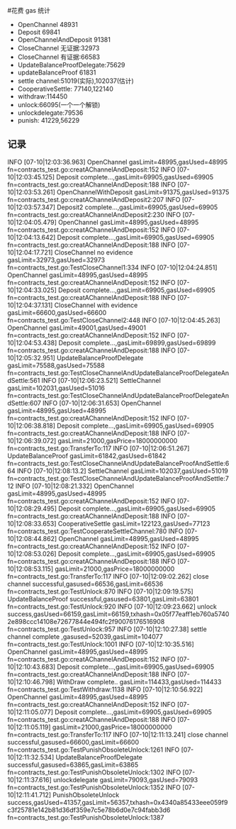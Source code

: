 #花费 gas 统计
* OpenChannel 48931
* Deposit 69841
* OpenChannelAndDeposit 91381
* CloseChannel 无证据:32973
* CloseChannel 有证据:66583
* UpdateBalanceProofDelegate:75629
* updateBalanceProof 61831
* settle channel:51019(实际),102037(估计)
* CooperativeSettle: 77140,122140
* withdraw:114450
* unlock:66095(一个一个解锁)
* unlockdelegate:79536
* punish: 41229,56229

## 记录
INFO [07-10|12:03:36.963] OpenChannel gasLimit=48995,gasUsed=48995 fn=contracts_test.go:creatAChannelAndDeposit:152
INFO [07-10|12:03:45.125] Deposit complete...,gasLimit=69905,gasUsed=69905 fn=contracts_test.go:creatAChannelAndDeposit:188
INFO [07-10|12:03:53.261] OpenChannelWithDeposit gasLimit=91375,gasUsed=91375 fn=contracts_test.go:creatAChannelAndDeposit2:207
INFO [07-10|12:03:57.347] Deposit2 complete...,gasLimit=69905,gasUsed=69905 fn=contracts_test.go:creatAChannelAndDeposit2:230
INFO [07-10|12:04:05.479] OpenChannel gasLimit=48995,gasUsed=48995 fn=contracts_test.go:creatAChannelAndDeposit:152
INFO [07-10|12:04:13.642] Deposit complete...,gasLimit=69905,gasUsed=69905 fn=contracts_test.go:creatAChannelAndDeposit:188
INFO [07-10|12:04:17.721] CloseChannel no evidence gasLimit=32973,gasUsed=32973 fn=contracts_test.go:TestCloseChannel1:334
INFO [07-10|12:04:24.851] OpenChannel gasLimit=48995,gasUsed=48995 fn=contracts_test.go:creatAChannelAndDeposit:152
INFO [07-10|12:04:33.025] Deposit complete...,gasLimit=69905,gasUsed=69905 fn=contracts_test.go:creatAChannelAndDeposit:188
INFO [07-10|12:04:37.131] CloseChannel with evidence gasLimit=66600,gasUsed=66600 fn=contracts_test.go:TestCloseChannel2:448
INFO [07-10|12:04:45.263] OpenChannel gasLimit=49001,gasUsed=49001 fn=contracts_test.go:creatAChannelAndDeposit:152
INFO [07-10|12:04:53.438] Deposit complete...,gasLimit=69899,gasUsed=69899 fn=contracts_test.go:creatAChannelAndDeposit:188
INFO [07-10|12:05:32.951] UpdateBalanceProofDelegate gasLimit=75588,gasUsed=75588 fn=contracts_test.go:TestCloseChannelAndUpdateBalanceProofDelegateAndSettle:561
INFO [07-10|12:06:23.521] SettleChannel gasLimit=102031,gasUsed=51016 fn=contracts_test.go:TestCloseChannelAndUpdateBalanceProofDelegateAndSettle:607
INFO [07-10|12:06:31.653] OpenChannel gasLimit=48995,gasUsed=48995 fn=contracts_test.go:creatAChannelAndDeposit:152
INFO [07-10|12:06:38.818] Deposit complete...,gasLimit=69905,gasUsed=69905 fn=contracts_test.go:creatAChannelAndDeposit:188
INFO [07-10|12:06:39.072] gasLimit=21000,gasPrice=18000000000      fn=contracts_test.go:TransferTo:117
INFO [07-10|12:06:51.267] UpdateBalanceProof gasLimit=61842,gasUsed=61842 fn=contracts_test.go:TestCloseChannelAndUpdateBalanceProofAndSettle:664
INFO [07-10|12:08:13.2] SettleChannel gasLimit=102037,gasUsed=51019 fn=contracts_test.go:TestCloseChannelAndUpdateBalanceProofAndSettle:712
INFO [07-10|12:08:21.332] OpenChannel gasLimit=48995,gasUsed=48995 fn=contracts_test.go:creatAChannelAndDeposit:152
INFO [07-10|12:08:29.495] Deposit complete...,gasLimit=69905,gasUsed=69905 fn=contracts_test.go:creatAChannelAndDeposit:188
INFO [07-10|12:08:33.653] CooperativeSettle gasLimit=122123,gasUsed=77123 fn=contracts_test.go:TestCooperateSettleChannel:780
INFO [07-10|12:08:44.862] OpenChannel gasLimit=48995,gasUsed=48995 fn=contracts_test.go:creatAChannelAndDeposit:152
INFO [07-10|12:08:53.026] Deposit complete...,gasLimit=69905,gasUsed=69905 fn=contracts_test.go:creatAChannelAndDeposit:188
INFO [07-10|12:08:53.115] gasLimit=21000,gasPrice=18000000000      fn=contracts_test.go:TransferTo:117
INFO [07-10|12:09:02.262] close channel successful,gasused=66536,gasLimit=66536 fn=contracts_test.go:TestUnlock:870
INFO [07-10|12:09:19.575] UpdateBalanceProof successful,gasused=63801,gasLimit=63801 fn=contracts_test.go:TestUnlock:920
INFO [07-10|12:09:23.662] unlock success,gasUsed=66159,gasLimit=66159,txhash=0x05f77eaff1eb760a57402e898ccc14108e72677844e494fc2f90076176516908 fn=contracts_test.go:TestUnlock:957
INFO [07-10|12:10:27.38] settle channel complete ,gasused=52039,gasLimit=104077 fn=contracts_test.go:TestUnlock:1001
INFO [07-10|12:10:35.516] OpenChannel gasLimit=48995,gasUsed=48995 fn=contracts_test.go:creatAChannelAndDeposit:152
INFO [07-10|12:10:43.683] Deposit complete...,gasLimit=69905,gasUsed=69905 fn=contracts_test.go:creatAChannelAndDeposit:188
INFO [07-10|12:10:46.798] WithDraw complete.. gasLimit=114433,gasUsed=114433 fn=contracts_test.go:TestWithdraw:1138
INFO [07-10|12:10:56.922] OpenChannel gasLimit=48995,gasUsed=48995 fn=contracts_test.go:creatAChannelAndDeposit:152
INFO [07-10|12:11:05.077] Deposit complete...,gasLimit=69905,gasUsed=69905 fn=contracts_test.go:creatAChannelAndDeposit:188
INFO [07-10|12:11:05.119] gasLimit=21000,gasPrice=18000000000      fn=contracts_test.go:TransferTo:117
INFO [07-10|12:11:13.241] close channel successful,gasused=66600,gasLimit=66600 fn=contracts_test.go:TestPunishObsoleteUnlock:1261
INFO [07-10|12:11:32.534] UpdateBalanceProofDelegate successful,gasused=63865,gasLimit=63865 fn=contracts_test.go:TestPunishObsoleteUnlock:1302
INFO [07-10|12:11:37.616] unlockdelegate gasLimit=79093,gasUsed=79093 fn=contracts_test.go:TestPunishObsoleteUnlock:1352
INFO [07-10|12:11:41.712] PunishObsoleteUnlock success,gasUsed=41357,gasLimit=56357,txhash=0x4340a85433eee059f9c3f25781e142b81d36df359e7c5e78b6d0e7c94fabb3d6 fn=contracts_test.go:TestPunishObsoleteUnlock:1387
